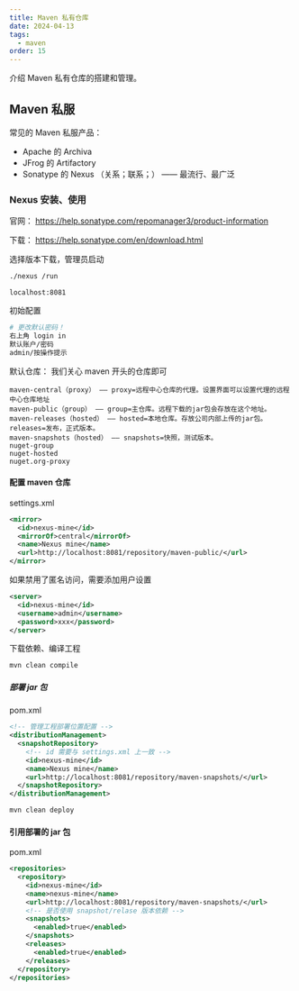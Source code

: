 ```yaml
---
title: Maven 私有仓库
date: 2024-04-13
tags:
  - maven
order: 15
---
```


介绍 Maven 私有仓库的搭建和管理。

<!-- more -->

## Maven 私服

常见的 Maven 私服产品：

- Apache 的 Archiva
- JFrog 的 Artifactory
- Sonatype 的 Nexus （关系；联系；） —— 最流行、最广泛

### Nexus 安装、使用

官网： <https://help.sonatype.com/repomanager3/product-information>

下载： <https://help.sonatype.com/en/download.html>

选择版本下载，管理员启动

```bash
./nexus /run
```

`localhost:8081`

初始配置

```bash
# 更改默认密码！
右上角 login in
默认账户/密码
admin/按操作提示
```

默认仓库： 我们关心 maven 开头的仓库即可

```
maven-central（proxy） —— proxy=远程中心仓库的代理。设置界面可以设置代理的远程中心仓库地址
maven-public（group） —— group=主仓库。远程下载的jar包会存放在这个地址。
maven-releases（hosted） —— hosted=本地仓库。存放公司内部上传的jar包。releases=发布，正式版本。
maven-snapshots（hosted） —— snapshots=快照，测试版本。
nuget-group
nuget-hosted
nuget.org-proxy
```

#### 配置 maven 仓库

settings.xml

```xml
<mirror>
  <id>nexus-mine</id>
  <mirrorOf>central</mirrorOf>
  <name>Nexus mine</name>
  <url>http://localhost:8081/repository/maven-public/</url>
</mirror>
```

如果禁用了匿名访问，需要添加用户设置

```xml
<server>
  <id>nexus-mine</id>
  <username>admin</username>
  <password>xxx</password>
</server>
```

下载依赖、编译工程

```bash
mvn clean compile
```

##### 部署 jar 包

pom.xml

```xml
<!-- 管理工程部署位置配置 -->
<distributionManagement>
  <snapshotRepository>
    <!-- id 需要与 settings.xml 上一致 -->
    <id>nexus-mine</id>
    <name>Nexus mine</name>
    <url>http://localhost:8081/repository/maven-snapshots/</url>
  </snapshotRepository>
</distributionManagement>
```

```bash
mvn clean deploy
```

#### 引用部署的 jar 包

pom.xml

```xml
<repositories>
  <repository>
    <id>nexus-mine</id>
    <name>nexus-mine</name>
    <url>http://localhost:8081/repository/maven-snapshots/</url>
    <!-- 是否使用 snapshot/relase 版本依赖 -->
    <snapshots>
      <enabled>true</enabled>
    </snapshots>
    <releases>
      <enabled>true</enabled>
    </releases>
  </repository>
</repositories>
```
